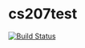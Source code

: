 # cs207test
[![Build Status](https://travis-ci.org/sherifgerges/cs207test.svg?branch=master)](https://travis-ci.org/sherifgerges/cs207test)
